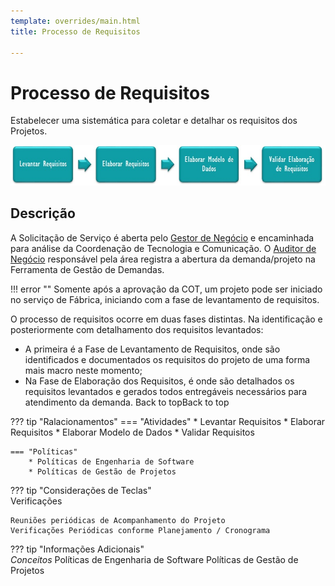 ```yaml
---
template: overrides/main.html
title: Processo de Requisitos

---
```


# Processo de Requisitos


Estabelecer uma sistemática para coletar e detalhar os requisitos dos Projetos.

<img src="../Disciplinas - Fluxo Requisitos.jpg" alt="Planets" usemap="#planetmap">

<map name="planetmap">
  <area shape="rect" coords="0,0,82,126" href="sun.htm" alt="Sun">
  <area shape="circle" coords="90,58,3" href="mercur.htm" alt="Mercury">
  <area shape="circle" coords="124,58,8" href="venus.htm" alt="Venus">
</map>



## Descrição

A Solicitação de Serviço é aberta pelo [Gestor de Negócio](ee.md) e encaminhada para análise da Coordenação de Tecnologia e Comunicação. 
O [Auditor de Negócio](ee.md) responsável pela área registra a abertura da demanda/projeto na Ferramenta de Gestão de Demandas.

!!! error  "" 
	Somente após a aprovação da COT, um projeto pode ser iniciado no serviço de Fábrica, iniciando com a fase de levantamento de requisitos.


O processo de requisitos ocorre em duas fases distintas. Na identificação e posteriormente com detalhamento dos requisitos levantados:


* A primeira é a Fase de Levantamento de Requisitos, onde são identificados e documentados os requisitos do projeto de uma forma mais macro neste momento;
* Na Fase de Elaboração dos Requisitos, é onde são detalhados os requisitos levantados e gerados todos entregáveis necessários para atendimento da demanda. Back to topBack to top

??? tip "Ralacionamentos"
    === "Atividades"
		* Levantar Requisitos 
		* Elaborar Requisitos 
		* Elaborar Modelo de Dados 
		* Validar Requisitos 
		
	=== "Políticas"
	    * Políticas de Engenharia de Software
		* Políticas de Gestão de Projetos

??? tip "Considerações de Teclas"  
    Verificações

    Reuniões periódicas de Acompanhamento do Projeto
    Verificações Periódicas conforme Planejamento / Cronograma 


??? tip "Informações Adicionais"  
    *Conceitos*	
    Políticas de Engenharia de Software
    Políticas de Gestão de Projetos